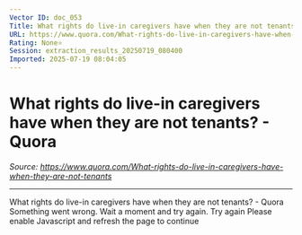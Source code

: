 ```yaml
---
Vector ID: doc_053
Title: What rights do live-in caregivers have when they are not tenants? - Quora
URL: https://www.quora.com/What-rights-do-live-in-caregivers-have-when-they-are-not-tenants
Rating: None⭐
Session: extraction_results_20250719_080400
Imported: 2025-07-19 08:04:05
---
```


# What rights do live-in caregivers have when they are not tenants? - Quora

_Source: https://www.quora.com/What-rights-do-live-in-caregivers-have-when-they-are-not-tenants_

---

What rights do live-in caregivers have when they are not tenants? - Quora
Something went wrong. Wait a moment and try again.
Try again
Please enable Javascript and refresh the page to continue